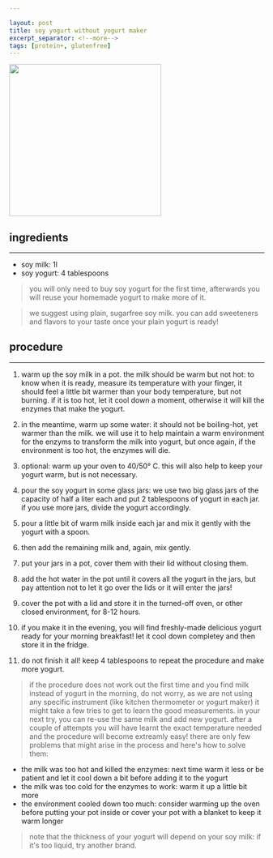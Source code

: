 ```yaml
---

layout: post
title: soy yogurt without yogurt maker
excerpt_separator: <!--more-->
tags: [protein+, glutenfree]
---
```



 <img src="../../../images/soy-yogurt.jpeg" width="300">
 
 
 <!--more-->

## ingredients
---

- soy milk: 1l
- soy yogurt: 4 tablespoons

> you will only need to buy soy yogurt for the first time, afterwards you will reuse your homemade yogurt to make more of it.

> we suggest using plain, sugarfree soy milk. you can add sweeteners and flavors to your taste once your plain yogurt is ready!

## procedure
---

1. warm up the soy milk in a pot. the milk should be warm but not hot: to know when it is ready, measure its temperature with your finger, it should feel a little bit warmer than your body temperature, but not burning. if it is too hot, let it cool down a moment, otherwise it will kill the enzymes that make the yogurt.

2. in the meantime, warm up some water: it should not be boiling-hot, yet warmer than the milk. we will use it to help maintain a warm environment for the enzyms to transform the milk into yogurt, but once again, if the environment is too hot, the enzymes will die.

3. optional: warm up your oven to 40/50° C. this will also help to keep your yogurt warm, but is not necessary.

4. pour the soy yogurt in some glass jars: we use two big glass jars of the capacity of half a liter each and put 2 tablespoons of yogurt in each jar. if you use more jars, divide the yogurt accordingly.

5. pour a little bit of warm milk inside each jar and mix it gently with the yogurt with a spoon.

6. then add the remaining milk and, again, mix gently.

7. put your jars in a pot, cover them with their lid without closing them.

8. add the hot water in the pot until it covers all the yogurt in the jars, but pay attention not to let it go over the lids or it will enter the jars!

9. cover the pot with a lid and store it in the turned-off oven, or other closed environment, for 8-12 hours.

10. if you make it in the evening, you will find freshly-made delicious yogurt ready for your morning breakfast! let it cool down completey and then store it in the fridge.

11. do not finish it all! keep 4 tablespoons to repeat the procedure and make more yogurt.

> if the procedure does not work out the first time and you find milk instead of yogurt in the morning, do not worry, as we are not using any specific instrument (like kitchen thermometer or yogurt maker) it might take a few tries to get to learn the good measurements. in your next try, you can re-use the same milk and add new yogurt. after a couple of attempts you will have learnt the exact temperature needed and the procedure will become extreamly easy! there are only few problems that might arise in the process and here's how to solve them:
- the milk was too hot and killed the enzymes: next time warm it less or be patient and let it cool down a bit before adding it to the yogurt
- the milk was too cold for the enzymes to work: warm it up a little bit more
- the environment cooled down too much: consider warming up the oven before putting your pot inside or cover your pot with a blanket to keep it warm longer

> note that the thickness of your yogurt will depend on your soy milk: if it's too liquid, try another brand.

